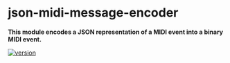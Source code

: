 # json-midi-message-encoder

**This module encodes a JSON representation of a MIDI event into a binary MIDI event.**

[![version](https://img.shields.io/npm/v/json-midi-message-encoder.svg?style=flat-square)](https://www.npmjs.com/package/json-midi-message-encoder)
